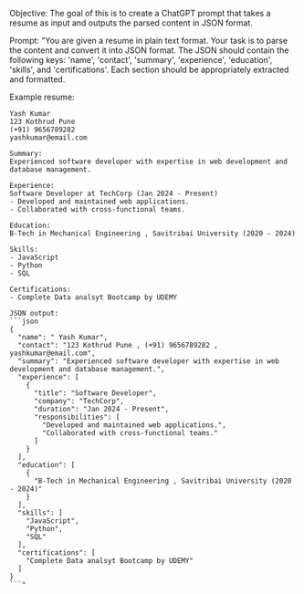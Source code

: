 Objective:
The goal of this is to create a ChatGPT prompt that takes a resume as input and outputs the parsed content in JSON format. 

Prompt:
"You are given a resume in plain text format. Your task is to parse the content and convert it into JSON format. The JSON should contain the following keys: 'name', 'contact', 'summary', 'experience', 'education', 'skills', and 'certifications'. Each section should be appropriately extracted and formatted.

   Example resume:
   ```
   Yash Kumar
   123 Kothrud Pune
   (+91) 9656789282
   yashkumar@email.com

   Summary:
   Experienced software developer with expertise in web development and database management.

   Experience:
   Software Developer at TechCorp (Jan 2024 - Present)
   - Developed and maintained web applications.
   - Collaborated with cross-functional teams.

   Education:
   B-Tech in Mechanical Engineering , Savitribai University (2020 - 2024)

   Skills:
   - JavaScript
   - Python
   - SQL

   Certifications:
   - Complete Data analsyt Bootcamp by UDEMY

   JSON output:
   ```json
   {
     "name": " Yash Kumar",
     "contact": "123 Kothrud Pune , (+91) 9656789282 , yashkumar@email.com",
     "summary": "Experienced software developer with expertise in web development and database management.",
     "experience": [
       {
         "title": "Software Developer",
         "company": "TechCorp",
         "duration": "Jan 2024 - Present",
         "responsibilities": [
           "Developed and maintained web applications.",
           "Collaborated with cross-functional teams."
         ]
       }
     ],
     "education": [
       {
         "B-Tech in Mechanical Engineering , Savitribai University (2020 - 2024)"
       }
     ],
     "skills": [
       "JavaScript",
       "Python",
       "SQL"
     ],
     "certifications": [
       "Complete Data analsyt Bootcamp by UDEMY"
     ]
   }
   ```"

